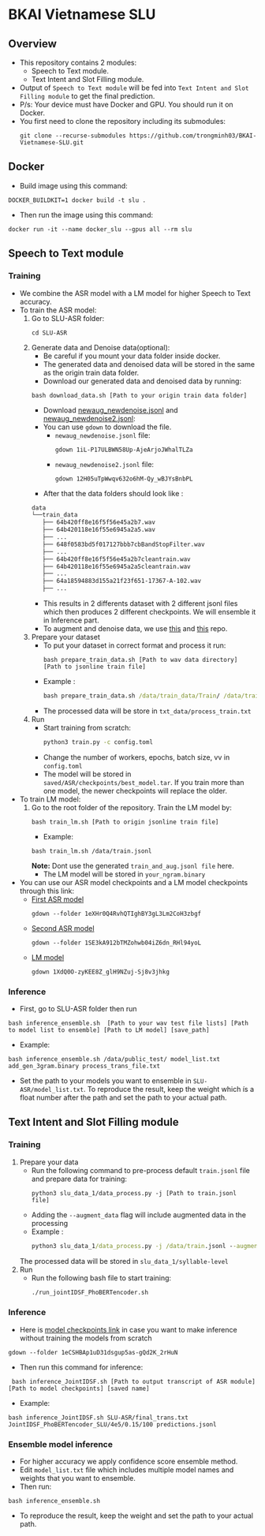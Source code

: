# BKAI Vietnamese SLU
## Overview
- This repository contains 2 modules:
     - Speech to Text module.
     - Text Intent and Slot Filling module.
- Output of `Speech to Text module` will be fed into `Text Intent and Slot Filling module` to get the final prediction.
- P/s: Your device must have Docker and GPU. You should run it on Docker.
- You first need to clone the repository including its submodules:
    ```
    git clone --recurse-submodules https://github.com/trongminh03/BKAI-Vietnamese-SLU.git
    ```
## Docker
- Build image using this command:
```
DOCKER_BUILDKIT=1 docker build -t slu .
```
- Then run the image using this command:
```
docker run -it --name docker_slu --gpus all --rm slu
```
## Speech to Text module
### Training
- We combine the ASR model with a LM model for higher Speech to Text accuracy.
- To train the ASR model:
    1. Go to SLU-ASR folder:
        ```
        cd SLU-ASR
        ```
    2. Generate data and Denoise data(optional):
        - Be careful if you mount your data folder inside docker. 
        - The generated data and denoised data will be stored in the same as the origin train data folder.
        - Download our generated data and denoised data by running:
        ```
        bash download_data.sh [Path to your origin train data folder]
        ```
        - Download [newaug_newdenoise.jsonl](https://drive.google.com/file/d/1iL-P17ULBWN58Up-AjeArjoJWhalTLZa/view?usp=drive_link) and [newaug_newdenoise2.jsonl](https://drive.google.com/file/d/12H05uTpWwqv632o6hM-Qy_wBJYsBnbPL/view?usp=drive_link):
        - You can use `gdown` to download the file.
            - `newaug_newdenoise.jsonl` file: 
                ```
                gdown 1iL-P17ULBWN58Up-AjeArjoJWhalTLZa
                ```
            - `newaug_newdenoise2.jsonl` file:
                ```
                gdown 12H05uTpWwqv632o6hM-Qy_wBJYsBnbPL
                ```
        - After that the data folders should look like :
         ```bash
        data
        └──train_data
            ├── 64b420ff8e16f5f56e45a2b7.wav
            ├── 64b420118e16f55e6945a2a5.wav
            ├── ...
            ├── 648f0583bd5f017127bbb7cbBandStopFilter.wav
            ├── ...
            ├── 64b420ff8e16f5f56e45a2b7cleantrain.wav
            ├── 64b420118e16f55e6945a2a5cleantrain.wav
            ├── ...
            ├── 64a18594883d155a21f23f651-17367-A-102.wav
            ├── ...
        
        ```
        - This results in 2 differents dataset with 2 different jsonl files which then produces 2 different checkpoints. We will ensemble it in Inference part.
        - To augment and denoise data, we use [this](https://github.com/karolpiczak/ESC-50) and [this](https://github.com/facebookresearch/denoiser) repo.
    4. Prepare your dataset
        - To put your dataset in correct format and process it run: 
            ```
            bash prepare_train_data.sh [Path to wav data directory] [Path to jsonline train file]
            ```
        - Example :
            ```cmd
            bash prepare_train_data.sh /data/train_data/Train/ /data/train.jsonl
            ```
        - The processed data will be store in `txt_data/process_train.txt`
    5. Run
        - Start training from scratch:
            ```cmd
            python3 train.py -c config.toml
            ```
        - Change the number of workers, epochs, batch size, vv in `config.toml`
        - The model will be stored in `saved/ASR/checkpoints/best_model.tar`. If you train more than one model, the newer checkpoints will replace the older. 
- To train LM model: 
    1. Go to the root folder of the repository. Train the LM model by:
        ```
        bash train_lm.sh [Path to origin jsonline train file]
        ```
        - Example:
        ```
        bash train_lm.sh /data/train.jsonl
        ```
        **Note:** Dont use the generated `train_and_aug.jsonl file` here.
        - The LM model will be stored in `your_ngram.binary`
- You can use our ASR model checkpoints and a LM model checkpoints through this link:
    - [First ASR model](https://drive.google.com/drive/folders/1eXHr0Q4RvhQTIghBY3gL3Lm2CoH3zbgf?usp=drive_link)
        ```
        gdown --folder 1eXHr0Q4RvhQTIghBY3gL3Lm2CoH3zbgf
        ``` 
    - [Second ASR model](https://drive.google.com/drive/folders/1SE3kA912bTMZohwb04iZ6dn_RHl94yoL?usp=sharing)
        ```
        gdown --folder 1SE3kA912bTMZohwb04iZ6dn_RHl94yoL
        ```
    - [LM model](https://drive.google.com/file/d/1XdQ0O-zyKEE8Z_glH9NZuj-Sj8v3jhkg/view?usp=sharing)
        ```
        gdown 1XdQ0O-zyKEE8Z_glH9NZuj-Sj8v3jhkg
        ```
### Inference
- First, go to SLU-ASR folder then run
```
bash inference_ensemble.sh  [Path to your wav test file lists] [Path to model list to ensemble] [Path to LM model] [save_path]
```
    
- Example:
```
bash inference_ensemble.sh /data/public_test/ model_list.txt add_gen_3gram.binary process_trans_file.txt
```
- Set the path to your models you want to ensemble in `SLU-ASR/model_list.txt`. To reproduce the result, keep the weight which ís a float number after the path and set the path to your actual path.

## Text Intent and Slot Filling module
### Training 
1. Prepare your data
    - Run the following command to pre-process default `train.jsonl` file and prepare data for training:
        ```
        python3 slu_data_1/data_process.py -j [Path to train.jsonl file]
        ```
    - Adding the `--augment_data` flag will include augmented data in the processing
    - Example :
        ```cmd
        python3 slu_data_1/data_process.py -j /data/train.jsonl --augment_data
        ```
    The processed data will be stored in `slu_data_1/syllable-level`
2. Run 
    - Run the following bash file to start training: 
        ```cmd
        ./run_jointIDSF_PhoBERTencoder.sh
        ```
### Inference
- Here is [model checkpoints link](https://drive.google.com/drive/folders/1tZ-508QnyfQEh1_xzkoVjwkSkW38I04f?usp=drive_link) in case you want to make inference without training the models from scratch
```
gdown --folder 1eCSHBAp1uD31dsgup5as-gQd2K_2rHuN
```
- Then run this command for inference:
```
 bash inference_JointIDSF.sh [Path to output transcript of ASR module] [Path to model checkpoints] [saved name]
```
- Example:
```
bash inference_JointIDSF.sh SLU-ASR/final_trans.txt JointIDSF_PhoBERTencoder_SLU/4e5/0.15/100 predictions.jsonl 
```

### Ensemble model inference
- For higher accuracy we apply confidence score ensemble method.
- Edit ``` model_list.txt ``` file which includes multiple model names and weights that you want to ensemble. 
- Then run:
```
bash inference_ensemble.sh 
```
- To reproduce the result, keep the weight and set the path to your actual path.